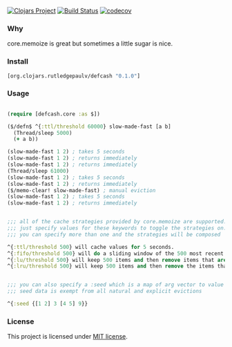 [![Clojars Project](https://img.shields.io/clojars/v/org.clojars.rutledgepaulv/defcash.svg)](https://clojars.org/org.clojars.rutledgepaulv/defcash)
[![Build Status](https://travis-ci.com/RutledgePaulV/defcash.svg?branch=master)](https://travis-ci.com/RutledgePaulV/defcash)
[![codecov](https://codecov.io/gh/RutledgePaulV/defcash/branch/master/graph/badge.svg)](https://codecov.io/gh/RutledgePaulV/defcash)

### Why

core.memoize is great but sometimes a little sugar is nice. 


### Install

```clojure
[org.clojars.rutledgepaulv/defcash "0.1.0"]
```


### Usage

```clojure 

(require [defcash.core :as $])

($/defn$ ^{:ttl/threshold 60000} slow-made-fast [a b]
  (Thread/sleep 5000)
  (+ a b))

(slow-made-fast 1 2) ; takes 5 seconds
(slow-made-fast 1 2) ; returns immediately
(slow-made-fast 1 2) ; returns immediately
(Thread/sleep 61000)
(slow-made-fast 1 2) ; takes 5 seconds
(slow-made-fast 1 2) ; returns immediately
($/memo-clear! slow-made-fast) ; manual eviction
(slow-made-fast 1 2) ; takes 5 seconds
(slow-made-fast 1 2) ; returns immediately


;;; all of the cache strategies provided by core.memoize are supported.
;;; just specify values for these keywords to toggle the strategies on.
;;; you can specify more than one and the strategies will be composed

^{:ttl/threshold 500} will cache values for 5 seconds.
^{:fifo/threshold 500} will do a sliding window of the 500 most recent invocations.
^{:lu/threshold 500} will keep 500 items and then remove items that are accessed the least.
^{:lru/threshold 500} will keep 500 items and then remove the items that were least recently used.


;;; you can also specify a :seed which is a map of arg vector to value
;;; seed data is exempt from all natural and explicit evictions

^{:seed {[1 2] 3 [4 5] 9}}

```

### License
This project is licensed under [MIT license](http://opensource.org/licenses/MIT).



